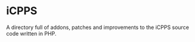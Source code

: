 iCPPS
=====

A directory full of addons, patches and improvements to the iCPPS source code written in PHP.
